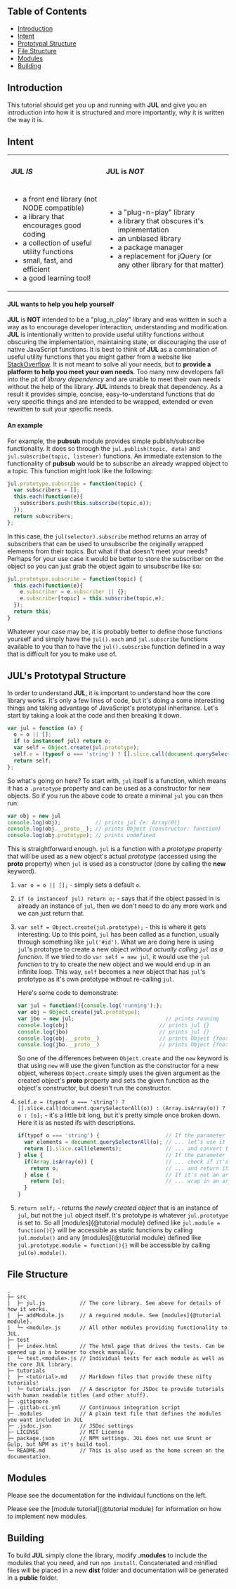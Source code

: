 ## Table of Contents
- [Introduction](#introduction)
- [Intent](#intent)
- [Prototypal Structure](#jul's-prototypal-structure)
- [File Structure](#file-structure)
- [Modules](#modules)
- [Building](#building)

## Introduction
This tutorial should get you up and running with **JUL** and give you an introduction into how it is structured and more importantly, _why_ it is written the way it is.

## Intent
<table style="width:100%">
  <tr>
    <th align="left"><h4><strong>JUL</strong> <em>IS</em></h4></th>
    <th align="left"><h4><strong>JUL</strong> is <em>NOT</em></h4></th>
  </tr>
  <tr>
    <td>
      <ul>
        <li>a front end library (not NODE compatible)</li>
        <li>a library that encourages good coding</li>
        <li>a collection of useful utility functions</li>
        <li>small, fast, and efficient</li>
        <li>a good learning tool!</li>
      </ul>
    </td>
    <td>
      <ul>
        <li>a "plug-n-play" library</li>
        <li>a library that obscures it's implementation</li>
        <li>an unbiased library</li>
        <li>a package manager</li>
        <li>a replacement for jQuery (or any other library for that matter)</li>
      </ul>
    </td>
  </tr>
</table>

#### **JUL** wants to help you help yourself
**JUL** is **NOT** intended to be a "plug_n_play" library and was written in such a way as to encourage developer interaction, understanding and modification. **JUL** is intentionally written to provide useful utility functions without obscuring the implementation, maintaining state, or discouraging the use of native JavaScript functions. It is best to think of **JUL** as a combination of useful utility functions that you might gather from a website like [StackOverflow](https://stackoverflow.com). It is not meant to solve all your needs, but to **provide a platform to help you meet your own needs**. Too many new developers fall into the pit of _library dependency_ and are unable to meet their own needs without the help of the library. **JUL** intends to break that dependency. As a result it provides simple, concise, easy-to-understand functions that do very specific things and are intended to be wrapped, extended or even rewritten to suit your specific needs.

#### An example
For example, the **pubsub** module provides simple publish/subscribe functionality. It does so through the `jul.publish(topic, data)` and `jul.subscribe(topic, listener)` functions. An immediate extension to the functionality of **pubsub** would be to subscribe an already wrapped object to a topic. This function might look like the following:
```javascript
jul.prototype.subscribe = function(topic) {
  var subscribers = [];
  this.each(function(e){
    subscribers.push(this.subscribe(topic,e));
  });
  return subscribers;
};
```
In this case, the `jul(selector).subscribe` method returns an array of subscribers that can be used to unsubscribe the originally wrapped elements from their topics. But what if that doesn't meet your needs? Perhaps for your use case it would be better to store the subscriber on the object so you can just grab the object again to unsubscribe like so:
```javascript
jul.prototype.subscribe = function(topic) {
  this.each(function(e){
    e.subscriber = e.subscriber || {};
    e.subscriber[topic] = this.subscribe(topic,e);
  });
  return this;
}
```
Whatever your case may be, it is probably better to define those functions yourself and simply have the `jul().each` and `jul.subscribe` functions available to you than to have the `jul().subscribe` function defined in a way that is difficult for you to make use of.

## JUL's Prototypal Structure
In order to understand **JUL**, it is important to understand how the core library works. It's only a few lines of code, but it's doing a some interesting things and taking advantage of JavaScript's prototypal inheritance. Let's start by taking a look at the code and then breaking it down.
```javascript
var jul = function (o) {
  o = o || [];
  if (o instanceof jul) return o;
  var self = Object.create(jul.prototype);
  self.e = (typeof o === 'string') ? [].slice.call(document.querySelectorAll(o)) : (Array.isArray(o)) ? o : [o];
  return self;
};
```

So what's going on here? To start with, `jul` itself is a function, which means it has a `.prototype` property and can be used as a constructor for new objects. So if you run the above code to create a minimal `jul` you can then run:
```javascript
var obj = new jul
console.log(obj);           // prints jul {e: Array(0)}
console.log(obj.__proto__); // prints Object {constructor: function}
console.log(obj.prototype); // prints undefined
```
This is straightforward enough. `jul` is a function with a _prototype property_ that will be used as a new object's actual _prototype_ (accessed using the ____proto____ property) when `jul` is used as a constructor (done by calling the **new** keyword).

1. `var o = o || [];` - simply sets a default `o`.
2. `if (o instanceof jul) return o;` - says that if the object passed in is already an instance of `jul`, then we don't need to do any more work and we can just return that.
3. `var self = Object.create(jul.prototype);` - this is where it gets interesting. Up to this point, `jul` has been called as a function, usually through something like `jul('#id')`. What we are doing here is using `jul`'s prototype to create a new object _without actually calling `jul` as a function_. If we tried to do `var self = new jul`, it would use the `jul` _function_ to try to create the new object and we would end up in an infinite loop. This way, `self` becomes a new object that has `jul`'s prototype as it's own prototype without re-calling `jul`.

   Here's some code to demonstrate:
   ```javascript
   var jul = function(){console.log('running');};
   var obj = Object.create(jul.prototype);
   var jbo = new jul;                             // prints running
   console.log(obj)                             // prints jul {}
   console.log(jbo)                             // prints jul {}
   console.log(obj.__proto__)                   // prints Object {foo: "bar"}
   console.log(jbo.__proto__)                   // prints Object {foo: "bar"}
   ```
   So one of the differences between `Object.create` and the `new` keyword is that using `new` will use the given function as the constructor for a new object, whereas `Object.create` simply uses the given argument as the created object's ____proto____ property and sets the given function as the object's constructor, but doesn't run the constructor.
4. `self.e = (typeof o === 'string') ? [].slice.call(document.querySelectorAll(o)) : (Array.isArray(o)) ? o : [o];` - it's a little bit long, but it's pretty simple once broken down. Here it is as nested ifs with descriptions.
   ```javascript
   if(typof o === 'string') {                     // If the parameter is a  string ...
     var elements = document.querySelectorAll(o); // ... let's use it as a  selector to find elements on the page ...
     return [].slice.call(elements);              // ... and convert the  NodeList to an array.
   } else {                                       // If the parameter is  not a string ...
     if(Array.isArray(o)) {                       // ... check if it's an  array ...
       return o;                                  // ... and return it if  it is.
     } else {                                     // If it's not an array  either ...
       return [o];                                // ... wrap in an array  and return it.
     }
   }
   ```
5. `return self;` - returns the _newly created object_ that is an instance of `jul`, but not the `jul` object itself. It's prototype is whatever `jul.prototype` is set to. So all [modules]{@tutorial module} defined like `jul.module = function(){}` will be accessible as static functions by calling `jul.module()` and any [modules]{@tutorial module} defined like `jul.prototype.module = function(){}` will be accessible by calling `jul(o).module()`.

## File Structure
```none
.
├─ src
|  ├─ jul.js           // The core library. See above for details of how it works.
|  ├─ addModule.js     // A required module. See [modules]{@tutorial module}.
|  └─ <module>.js      // All other modules providing functionality to JUL.
├─ test
|  ├─ index.html       // The html page that drives the tests. Can be opened up in a browser to check manually.
|  └─ test.<module>.js // Individual tests for each module as well as the core JUL library.
├─ tutorials
|  ├─ <tutorial>.md    // Markdown files that provide these nifty tutorials!
|  └─ tutorials.json   // A descriptor for JSDoc to provide tutorials with human readable titles (and other stuff).
├─ .gitignore
├─ .gitlab-ci.yml      // Continuous integration script
├─ .modules            // A plain text file that defines the modules you want included in JUL
├─ .jsdoc.json         // JSDoc settings
├─ LICENSE             // MIT License
├─ package.json        // NPM settings. JUL does not use Grunt or Gulp, but NPM as it's build tool.
└─ README.md           // This is also used as the home screen on the documentation.
```

## Modules
Please see the documentation for the individaul functions on the left.

Please see the [module tutorial]{@tutorial module} for information on how to implement new modules.

## Building
To build **JUL** simply clone the library, modify **.modules** to include the modules that you need, and run `npm install`. Concatenated and minified files will be placed in a new **dist** folder and documentation will be generated in a **public** folder.